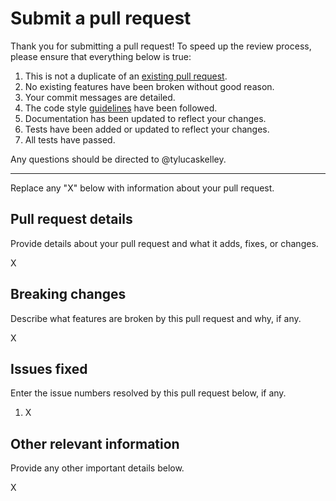 # Submit a pull request

Thank you for submitting a pull request! To speed up the review process, please ensure that everything below
is true:

1. This is not a duplicate of an [existing pull request][1].
2. No existing features have been broken without good reason.
3. Your commit messages are detailed.
4. The code style [guidelines][2] have been followed.
5. Documentation has been updated to reflect your changes.
6. Tests have been added or updated to reflect your changes.
7. All tests have passed.

Any questions should be directed to @tylucaskelley.

---

Replace any "X" below with information about your pull request.

## Pull request details

Provide details about your pull request and what it adds, fixes, or changes.

X

## Breaking changes

Describe what features are broken by this pull request and why, if any.

X

## Issues fixed

Enter the issue numbers resolved by this pull request below, if any.

1. X

## Other relevant information

Provide any other important details below.

X

[1]: https://github.com/tylucaskelley/dotfiles/pulls
[2]: https://github.com/tylucaskelley/dotfiles/blob/master/.github/CONTRIBUTING.md#code-style
